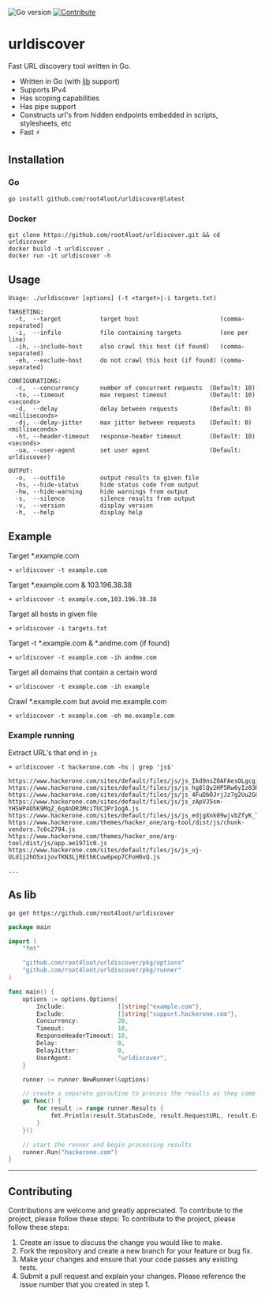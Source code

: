 ![Go version](https://img.shields.io/badge/Go-v1.19-blue.svg) [![Contribute](https://img.shields.io/badge/Contribute-Welcome-green.svg)](CONTRIBUTING.md)
# urldiscover

Fast URL discovery tool written in Go.

- Written in Go (with [lib](#as-lib) support)
- Supports IPv4
- Has scoping capabilities
- Has pipe support
- Constructs url's from hidden endpoints embedded in scripts, stylesheets, etc
- Fast ⚡️

## Installation

### Go
```
go install github.com/root4loot/urldiscover@latest
```

### Docker
```
git clone https://github.com/root4loot/urldiscover.git && cd urldiscover
docker build -t urldiscover .
docker run -it urldiscover -h
```

## Usage
```
Usage: ./urldiscover [options] (-t <target>|-i targets.txt)

TARGETING:
  -t,  --target           target host                       (comma-separated)
  -i,  --infile           file containing targets           (one per line)
  -ih, --include-host     also crawl this host (if found)   (comma-separated)
  -eh, --exclude-host     do not crawl this host (if found) (comma-separated)

CONFIGURATIONS:
  -c,  --concurrency      number of concurrent requests  (Default: 10)
  -to, --timeout          max request timeout            (Default: 10) <seconds>
  -d,  --delay            delay between requests         (Default: 0)  <milliseconds>
  -dj, --delay-jitter     max jitter between requests    (Default: 0)  <milliseconds>
  -ht, --header-timeout   response-header timeout        (Default: 10) <seconds>
  -ua, --user-agent       set user agent                 (Default: urldiscover)

OUTPUT:
  -o,  --outfile          output results to given file
  -hs, --hide-status      hide status code from output
  -hw, --hide-warning     hide warnings from output
  -s,  --silence          silence results from output
  -v,  --version          display version
  -h,  --help             display help
```

## Example

Target *.example.com  
```
➜ urldiscover -t example.com
``` 

Target *.example.com & 103.196.38.38
```
➜ urldiscover -t example.com,103.196.38.38
```

Target all hosts in given file
```
➜ urldiscover -i targets.txt
```

Target -t \*.example.com & \*.andme.com (if found)
```
➜ urldiscover -t example.com -ih andme.com
```

Target all domains that contain a certain word
```
➜ urldiscover -t example.com -ih example
```

Crawl \*.example.com but avoid me.example.com  
```
➜ urldiscover -t example.com -eh me.example.com
```

### Example running

Extract URL's that end in `js`
```
➜ urldiscover -t hackerone.com -hs | grep 'js$'

https://www.hackerone.com/sites/default/files/js/js_Ikd9nsZ0AFAesOLgcgjc7F6CRoODbeqOn7SVbsXgALQ.js
https://www.hackerone.com/sites/default/files/js/js_hg8lQy2HP5Rw6yIz03HhGKfvnyySwjoFdqpvXgRJD6I.js
https://www.hackerone.com/sites/default/files/js/js_4FuDbOJrjJz7g2Uu2GQ6ZFtnbdPymNgBpNtoRkgooH8.js
https://www.hackerone.com/sites/default/files/js/js_zApVJ5sm-YHSWP4O5K9MqZ_6q4nDR3MciTUC3Pr1ogA.js
https://www.hackerone.com/sites/default/files/js/js_edjgXnk09wjvbZfyK_TkFKU4uhpo1LGgJBnFdeu6aH8.js
https://www.hackerone.com/themes/hacker_one/arg-tool/dist/js/chunk-vendors.7c6c2794.js
https://www.hackerone.com/themes/hacker_one/arg-tool/dist/js/app.ae1971c0.js
https://www.hackerone.com/sites/default/files/js/js_uj-ULd1j2hO5xijovTKN3LjREthKCuw6pep7CFoH0vQ.js

...
```

## As lib
```
go get https://github.com/root4loot/urldiscover
```

```go
package main

import (
	"fmt"

	"github.com/root4loot/urldiscover/pkg/options"
	"github.com/root4loot/urldiscover/pkg/runner"
)

func main() {
	options := options.Options{
		Include:               []string{"example.com"},
		Exclude:               []string{"support.hackerone.com"},
		Concurrency:           20,
		Timeout:               10,
		ResponseHeaderTimeout: 10,
		Delay:                 0,
		DelayJitter:           0,
		UserAgent:             "urldiscover",
	}

	runner := runner.NewRunner(&options)

	// create a separate goroutine to process the results as they come in
	go func() {
		for result := range runner.Results {
			fmt.Println(result.StatusCode, result.RequestURL, result.Error)
		}
	}()

	// start the runner and begin processing results
	runner.Run("hackerone.com")
}
```

---

## Contributing

Contributions are welcome and greatly appreciated. To contribute to the project, please follow these steps: To contribute to the project, please follow these steps:

1. Create an issue to discuss the change you would like to make.
2. Fork the repository and create a new branch for your feature or bug fix.
3. Make your changes and ensure that your code passes any existing tests.
4. Submit a pull request and explain your changes. Please reference the issue number that you created in step 1.
